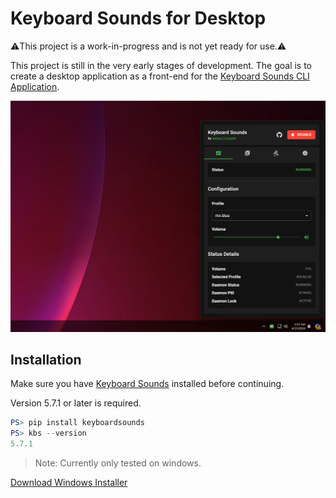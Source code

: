 # Keyboard Sounds for Desktop

⚠️This project is a work-in-progress and is not yet ready for use.⚠️

This project is still in the very early stages of development. The goal is to create a desktop application as a front-end for the [Keyboard Sounds CLI Application](https://github.com/nathan-fiscaletti/keyboardsounds).

![Preview](./preview.png)

## Installation

Make sure you have [Keyboard Sounds](https://github.com/nathan-fiscaletti/keyboardsounds) installed before continuing.

Version 5.7.1 or later is required.

```powershell
PS> pip install keyboardsounds
PS> kbs --version
5.7.1
```

> Note: Currently only tested on windows.

[Download Windows Installer](https://github.com/nathan-fiscaletti/keyboardsounds-desktop/releases/latest/download/Keyboard.Sounds.msi)
